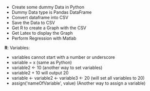 * Create some dummy Data in Python
* Dummy Data type is Pandas DataFrame
* Convert dataframe into CSV
* Save the Data to CSV
* Get R to create a Graph with the CSV
* Get Latex to display the Graph
* Perform Regression with Matlab

**R**:
Variables:
* variables cannot start with a number or underscore
* variable = x (same as Python)
* variable2 <- 10 (another way to set variables)
* variable2 + 10 will output 20
* variable <- variable2 <- variable3 <- 20 (will set all variables to 20)
* assign('nameOfVariable', value) (Another way to assign a variable)
